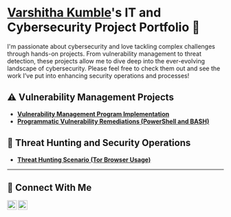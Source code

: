 # <a href="https://www.linkedin.com/in/varshitha-kumble/">Varshitha Kumble</a>'s IT and Cybersecurity Project Portfolio 🔐

I'm passionate about cybersecurity and love tackling complex challenges through hands-on projects. From vulnerability management to threat detection, these projects allow me to dive deep into the ever-evolving landscape of cybersecurity. Please feel free to check them out and see the work I’ve put into enhancing security operations and processes!


## ⚠️ Vulnerability Management Projects

- **[Vulnerability Management Program Implementation](https://github.com/joshcybertest/vulnerability-management-program)**
- **[Programmatic Vulnerability Remediations (PowerShell and BASH)](https://github.com/joshcybertest/programmatic-vulnerability-remediations)**

## 🚨 Threat Hunting and Security Operations

- **[Threat Hunting Scenario (Tor Browser Usage)](https://github.com/joshmadakor0/threat-hunting-scenario-tor)**

<hr/>

## 🤳 Connect With Me

[<img align="left" alt="___________ | LinkedIn" width="22px" src="https://cdn.jsdelivr.net/npm/simple-icons@v3/icons/linkedin.svg" />][linkedin]
[<img align="left" alt="___________ | Instagram" width="22px" src="https://cdn.jsdelivr.net/npm/simple-icons@v3/icons/instagram.svg" />][instagram]

[instagram]: https://www.instagram.com/varshi_kumble
[linkedin]: https://linkedin.com/in/varshitha-kumble

<!--
<img width="35" alt="image" src="https://github.com/user-attachments/assets/2f41c7cd-5ea8-4475-b451-a37161b6c3fb"> 
<img width="35" alt="image" src="https://github.com/user-attachments/assets/77649969-9910-4994-8b96-74a116cfb2a8">
-->
